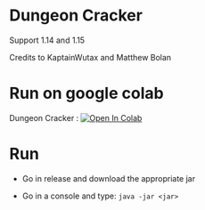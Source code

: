# Dungeon Cracker

Support 1.14 and 1.15

Credits to KaptainWutax and Matthew Bolan
# Run on google colab
Dungeon Cracker : [![Open In Colab](https://colab.research.google.com/assets/colab-badge.svg)](https://colab.research.google.com/github.com/hube12/DungeonCracker/blob/master/Dungeon_cracker.ipynb)
# Run 

- Go in release and download the appropriate jar

- Go in a console and type: `java -jar <jar>`
